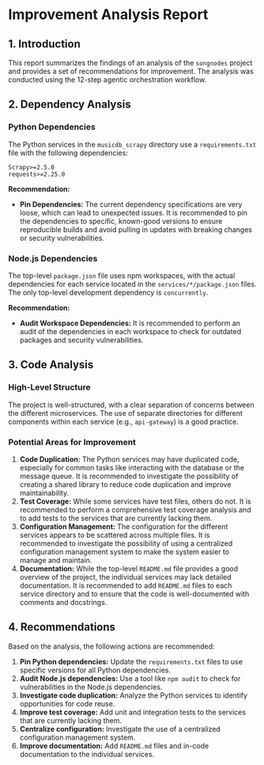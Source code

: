 # Improvement Analysis Report

## 1. Introduction

This report summarizes the findings of an analysis of the `songnodes` project and provides a set of recommendations for improvement. The analysis was conducted using the 12-step agentic orchestration workflow.

## 2. Dependency Analysis

### Python Dependencies

The Python services in the `musicdb_scrapy` directory use a `requirements.txt` file with the following dependencies:

```
Scrapy>=2.5.0
requests>=2.25.0
```

**Recommendation:**

*   **Pin Dependencies:** The current dependency specifications are very loose, which can lead to unexpected issues. It is recommended to pin the dependencies to specific, known-good versions to ensure reproducible builds and avoid pulling in updates with breaking changes or security vulnerabilities.

### Node.js Dependencies

The top-level `package.json` file uses npm workspaces, with the actual dependencies for each service located in the `services/*/package.json` files. The only top-level development dependency is `concurrently`.

**Recommendation:**

*   **Audit Workspace Dependencies:** It is recommended to perform an audit of the dependencies in each workspace to check for outdated packages and security vulnerabilities.

## 3. Code Analysis

### High-Level Structure

The project is well-structured, with a clear separation of concerns between the different microservices. The use of separate directories for different components within each service (e.g., `api-gateway`) is a good practice.

### Potential Areas for Improvement

1.  **Code Duplication:** The Python services may have duplicated code, especially for common tasks like interacting with the database or the message queue. It is recommended to investigate the possibility of creating a shared library to reduce code duplication and improve maintainability.
2.  **Test Coverage:** While some services have test files, others do not. It is recommended to perform a comprehensive test coverage analysis and to add tests to the services that are currently lacking them.
3.  **Configuration Management:** The configuration for the different services appears to be scattered across multiple files. It is recommended to investigate the possibility of using a centralized configuration management system to make the system easier to manage and maintain.
4.  **Documentation:** While the top-level `README.md` file provides a good overview of the project, the individual services may lack detailed documentation. It is recommended to add `README.md` files to each service directory and to ensure that the code is well-documented with comments and docstrings.

## 4. Recommendations

Based on the analysis, the following actions are recommended:

1.  **Pin Python dependencies:** Update the `requirements.txt` files to use specific versions for all Python dependencies.
2.  **Audit Node.js dependencies:** Use a tool like `npm audit` to check for vulnerabilities in the Node.js dependencies.
3.  **Investigate code duplication:** Analyze the Python services to identify opportunities for code reuse.
4.  **Improve test coverage:** Add unit and integration tests to the services that are currently lacking them.
5.  **Centralize configuration:** Investigate the use of a centralized configuration management system.
6.  **Improve documentation:** Add `README.md` files and in-code documentation to the individual services.
